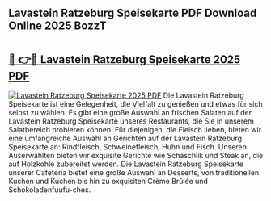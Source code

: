 ## Lavastein Ratzeburg Speisekarte PDF Download Online 2025 BozzT

# <h2><a href="http://gc7rnq.nevu.top/?p=Lavastein+Ratzeburg+Speisekarte">🔗 👉🔴 Lavastein Ratzeburg Speisekarte 2025 PDF</a></h2>

[![Lavastein Ratzeburg Speisekarte 2025 PDF](https://i.imgur.com/dBaPXMq.png)](http://gc7rnq.nevu.top/?p=Lavastein+Ratzeburg+Speisekarte)
Die Lavastein Ratzeburg Speisekarte ist eine Gelegenheit, die Vielfalt zu genießen und etwas für sich selbst zu wählen. Es gibt eine große Auswahl an frischen Salaten auf der Lavastein Ratzeburg Speisekarte unseres Restaurants, die Sie in unserem Salatbereich probieren können. Für diejenigen, die Fleisch lieben, bieten wir eine umfangreiche Auswahl an Gerichten auf der Lavastein Ratzeburg Speisekarte an: Rindfleisch, Schweinefleisch, Huhn und Fisch. Unseren Auserwählten bieten wir exquisite Gerichte wie Schaschlik und Steak an, die auf Holzkohle zubereitet werden. Die Lavastein Ratzeburg Speisekarte unserer Cafeteria bietet eine große Auswahl an Desserts, von traditionellen Kuchen und Kuchen bis hin zu exquisiten Crème Brûlée und Schokoladenfuufu-ches.
